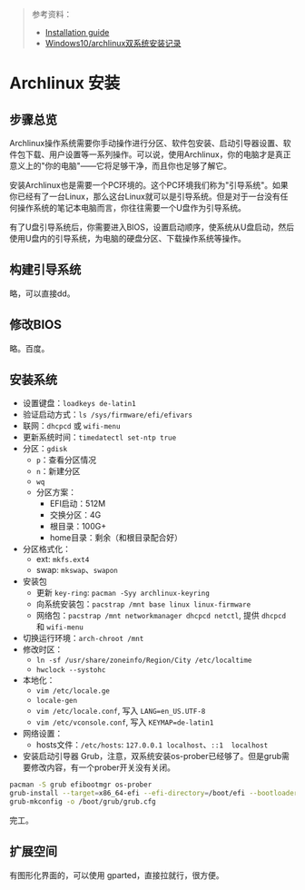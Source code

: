 > 参考资料：
>
> - [Installation guide](https://wiki.archlinux.org/title/Installation_guide)
> - [Windows10/archlinux双系统安装记录](https://zhuanlan.zhihu.com/p/126725824)

# Archlinux 安装

## 步骤总览

Archlinux操作系统需要你手动操作进行分区、软件包安装、启动引导器设置、软件包下载、用户设置等一系列操作。可以说，使用Archlinux，你的电脑才是真正意义上的"你的电脑"——它将足够干净，而且你也足够了解它。

安装Archlinux也是需要一个PC环境的。这个PC环境我们称为"引导系统"。如果你已经有了一台Linux，那么这台Linux就可以是引导系统。但是对于一台没有任何操作系统的笔记本电脑而言，你往往需要一个U盘作为引导系统。

有了U盘引导系统后，你需要进入BIOS，设置启动顺序，使系统从U盘启动，然后使用U盘内的引导系统，为电脑的硬盘分区、下载操作系统等操作。

## 构建引导系统

略，可以直接dd。

## 修改BIOS

略。百度。

## 安装系统

- 设置键盘：`loadkeys de-latin1`
- 验证启动方式：`ls /sys/firmware/efi/efivars`
- 联网：`dhcpcd` 或 `wifi-menu`
- 更新系统时间：`timedatectl set-ntp true`
- 分区：`gdisk`
    - `p`：查看分区情况
    - `n`：新建分区
    - `wq`
    - 分区方案：
        - EFI启动：512M
        - 交换分区：4G
        - 根目录：100G+
        - home目录：剩余（和根目录配合好）
- 分区格式化：
    - ext: `mkfs.ext4`
    - swap: `mkswap`、`swapon`
- 安装包
    - 更新 `key-ring`: `pacman -Syy archlinux-keyring`
    - 向系统安装包：`pacstrap /mnt base linux linux-firmware`
    - 网络包：`pacstrap /mnt networkmanager dhcpcd netctl`, 提供 `dhcpcd` 和 `wifi-menu`
- 切换运行环境：`arch-chroot /mnt`
- 修改时区：
    - `ln -sf /usr/share/zoneinfo/Region/City /etc/localtime`
    - `hwclock --systohc`
- 本地化：
    - `vim /etc/locale.ge`
    - `locale-gen`
    - `vim /etc/locale.conf`, 写入 `LANG=en_US.UTF-8`
    - `vim /etc/vconsole.conf`, 写入 `KEYMAP=de-latin1`
- 网络设置：
    - hosts文件：`/etc/hosts`: `127.0.0.1 localhost`、`::1  localhost`
- 安装启动引导器 Grub，注意，双系统安装os-prober已经够了。但是grub需要修改内容，有一个prober开关没有关闭。
``` sh
pacman -S grub efibootmgr os-prober 
grub-install --target=x86_64-efi --efi-directory=/boot/efi --bootloader-id=archlinux
grub-mkconfig -o /boot/grub/grub.cfg
```

完工。



## 扩展空间

有图形化界面的，可以使用 gparted，直接拉就行，很方便。

